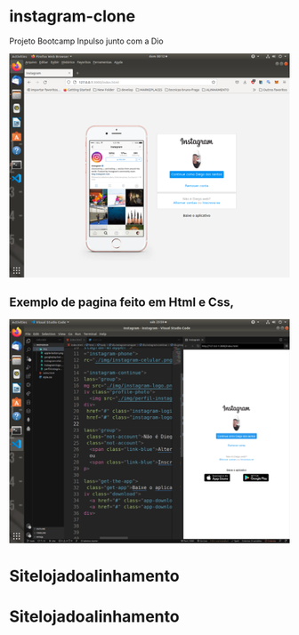 # instagram-clone


Projeto Bootcamp Inpulso junto com a Dio



![alt](https://raw.githubusercontent.com/diegobda/instagram-clone/master/Screenshot%20from%202022-08-14%2000-12-09.png)


<h2>Exemplo de pagina feito em Html e Css,</h2>


![alt](https://raw.githubusercontent.com/diegobda/instagram-clone/master/Screenshot%20from%202022-08-13%2023-59-41.png)

# Sitelojadoalinhamento
# Sitelojadoalinhamento
